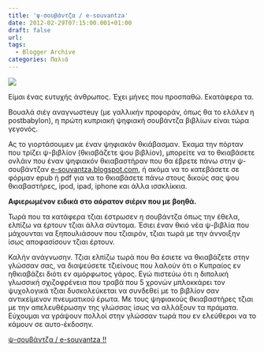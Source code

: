 ```yaml
---
title: 'ψ-σουβάντζα / e-souvantza'
date: 2012-02-29T07:15:00.001+01:00
draft: false
url: 
tags:
  - Blogger Archive
categories: Παλιά
---
```


[![](https://blogger.googleusercontent.com/img/b/R29vZ2xl/AVvXsEgURu3xbEoE68Tm-9PukWUKQ1U7hK94xYxRXJAH7zgxPl4tkZfq4Ynfs5_SI_5Ez3Hsuc3nKAQn2f7BgYkxEDZqrmAQlZhXkF4vllbxfVag7ccNazPzqIMhJQVgK24uBcKGc38NOjWAjhI/s320/AcerasAnthropophorum.jpg)](https://blogger.googleusercontent.com/img/b/R29vZ2xl/AVvXsEgURu3xbEoE68Tm-9PukWUKQ1U7hK94xYxRXJAH7zgxPl4tkZfq4Ynfs5_SI_5Ez3Hsuc3nKAQn2f7BgYkxEDZqrmAQlZhXkF4vllbxfVag7ccNazPzqIMhJQVgK24uBcKGc38NOjWAjhI/s1600/AcerasAnthropophorum.jpg)

  
  
Είμαι ένας ευτυχής άνθρωπος. Έχει μήνες που προσπαθώ. Εκατάφερα τα.  
  
Βουαλά σιέγ αναγνωστeuγ (με γαλλικήν προφοράν, όπως θα το ελάλεν η postbabylon), η πρώτη κυπριακή ψηφιακή σουβάντζα βιβλίων είναι τώρα γεγονός.  
  
Ας το γιορτάσουμεν με έναν ψηφιακόν θκιάβασμαν. Έκαμα την πόρταν που τρίζει ψ-βιβλίον (θκιαβάζετε ψου βιβλίον), μπορείτε να το θκιαβάσετε ονλάιν που έναν ψηφιακόν θκιαβαστήραν που θα έβρετε πάνω στην ψ-σουβάντζαν [e-souvantza.blogspot.com](http://e-souvantza.blogspot.com/), ή ακόμα να το κατεβάσετε σε φόρμαν epub ή pdf για να το θκιαβάσετε πάνω στους δικούς σας ψου θκιαβαστήρες, ipod, ipad, iphone και άλλα ισσκλίκκια.  
  
**Αφιερωμένον ειδικά στο αόρατον σιέριν που με βοηθά.**  
  
Τωρά που τα κατάφερα τζιαι έστρωσεν η σουβάντζα όπως την έθελα, ελπίζω να έρτουν τζιαι άλλα σύντομα. Έσιει έναν θκιό νέα ψ-βιβλία που μάχουνται να ξηπουλιάσουν που τζιαιρόν, τζιαι τωρά με την άννοιξην ίσως αποφασίσουν τζιαι έρτουν.  
  
Καλήν ανάγνωσην. Τζιαι ελπίζω τωρά που θα έσιετε να θκιαβάζετε στην γλώσσαν σας, να διαψεύσετε τζιείνους που λαλούν ότι ο Kυπραίος εν ηθκιαβάζει διότι εν αμόρφωτος γάρος. Εγώ πιστεύω ότι η διπολική γλωσσική σχιζοφρένεια που τραβά που 5 χρονών μπλοκκάρει τον ψυχολογικά τζιαι δυσκολεύκεται να συνδεθεί με το βιβλίον σαν αντικείμενον πνευματικού έρωτα. Με τους ψηφιακούς θκιαβαστήρες τζιαι με την απελευθέρωσην της γλώσσας ίσως να αλλάξουν τα πράματα. Εύχουμαι να γράψουν πολλοί στην γλώσσαν τωρά που εν ελεύθεροι να το κάμουν σε αυτο-έκδοσην.  
  
[ψ-σουβάντζα / e-souvantza !!](http://e-souvantza.blogspot.com/)
